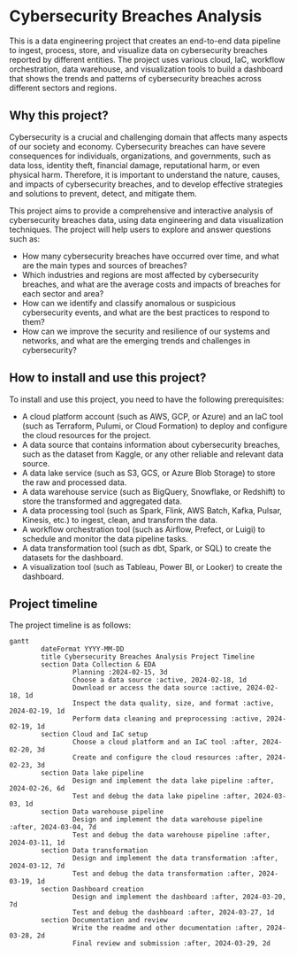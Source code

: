 # Cybersecurity Breaches Analysis
This is a data engineering project that creates an end-to-end data pipeline to ingest, process, store, and visualize data on cybersecurity breaches reported by different entities. The project uses various cloud, IaC, workflow orchestration, data warehouse, and visualization tools to build a dashboard that shows the trends and patterns of cybersecurity breaches across different sectors and regions.


## Why this project?
Cybersecurity is a crucial and challenging domain that affects many aspects of our society and economy. Cybersecurity breaches can have severe consequences for individuals, organizations, and governments, such as data loss, identity theft, financial damage, reputational harm, or even physical harm. Therefore, it is important to understand the nature, causes, and impacts of cybersecurity breaches, and to develop effective strategies and solutions to prevent, detect, and mitigate them.


This project aims to provide a comprehensive and interactive analysis of cybersecurity breaches data, using data engineering and data visualization techniques. The project will help users to explore and answer questions such as:

- How many cybersecurity breaches have occurred over time, and what are the main types and sources of breaches?
- Which industries and regions are most affected by cybersecurity breaches, and what are the average costs and impacts of breaches for each sector and area?
- How can we identify and classify anomalous or suspicious cybersecurity events, and what are the best practices to respond to them?
- How can we improve the security and resilience of our systems and networks, and what are the emerging trends and challenges in cybersecurity?


## How to install and use this project?
To install and use this project, you need to have the following prerequisites:

- A cloud platform account (such as AWS, GCP, or Azure) and an IaC tool (such as Terraform, Pulumi, or Cloud Formation) to deploy and configure the cloud resources for the project.
- A data source that contains information about cybersecurity breaches, such as the dataset from Kaggle, or any other reliable and relevant data source.
- A data lake service (such as S3, GCS, or Azure Blob Storage) to store the raw and processed data.
- A data warehouse service (such as BigQuery, Snowflake, or Redshift) to store the transformed and aggregated data.
- A data processing tool (such as Spark, Flink, AWS Batch, Kafka, Pulsar, Kinesis, etc.) to ingest, clean, and transform the data.
- A workflow orchestration tool (such as Airflow, Prefect, or Luigi) to schedule and monitor the data pipeline tasks.
- A data transformation tool (such as dbt, Spark, or SQL) to create the datasets for the dashboard.
- A visualization tool (such as Tableau, Power BI, or Looker) to create the dashboard.


## Project timeline
The project timeline is as follows:

``` mermaid
gantt
        dateFormat YYYY-MM-DD
        title Cybersecurity Breaches Analysis Project Timeline
        section Data Collection & EDA
                Planning :2024-02-15, 3d
                Choose a data source :active, 2024-02-18, 1d
                Download or access the data source :active, 2024-02-18, 1d
                Inspect the data quality, size, and format :active, 2024-02-19, 1d
                Perform data cleaning and preprocessing :active, 2024-02-19, 1d
        section Cloud and IaC setup
                Choose a cloud platform and an IaC tool :after, 2024-02-20, 3d
                Create and configure the cloud resources :after, 2024-02-23, 3d
        section Data lake pipeline
                Design and implement the data lake pipeline :after, 2024-02-26, 6d
                Test and debug the data lake pipeline :after, 2024-03-03, 1d
        section Data warehouse pipeline
                Design and implement the data warehouse pipeline :after, 2024-03-04, 7d
                Test and debug the data warehouse pipeline :after, 2024-03-11, 1d
        section Data transformation
                Design and implement the data transformation :after, 2024-03-12, 7d
                Test and debug the data transformation :after, 2024-03-19, 1d
        section Dashboard creation
                Design and implement the dashboard :after, 2024-03-20, 7d
                Test and debug the dashboard :after, 2024-03-27, 1d
        section Documentation and review
                Write the readme and other documentation :after, 2024-03-28, 2d
                Final review and submission :after, 2024-03-29, 2d

```
